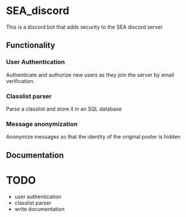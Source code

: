 # SEA_discord

This is a discord bot that adds security to the SEA discord server

## Functionality

### User Authentication
Authenticate and authorize new users as they join the server by email verification.

### Classlist parser
Parse a classlist and store it in an SQL database

### Message anonymization
Anonymize messages so that the identity of the original poster is hidden

## Documentation



# TODO

- user authentication
- classlist parser
- write documentation
